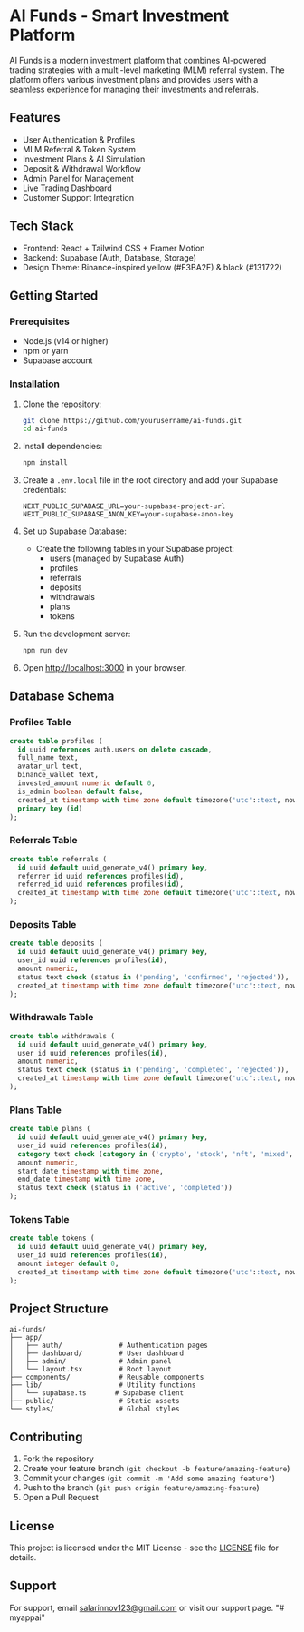 # AI Funds - Smart Investment Platform

AI Funds is a modern investment platform that combines AI-powered trading strategies with a multi-level marketing (MLM) referral system. The platform offers various investment plans and provides users with a seamless experience for managing their investments and referrals.

## Features

- User Authentication & Profiles
- MLM Referral & Token System
- Investment Plans & AI Simulation
- Deposit & Withdrawal Workflow
- Admin Panel for Management
- Live Trading Dashboard
- Customer Support Integration

## Tech Stack

- Frontend: React + Tailwind CSS + Framer Motion
- Backend: Supabase (Auth, Database, Storage)
- Design Theme: Binance-inspired yellow (#F3BA2F) & black (#131722)

## Getting Started

### Prerequisites

- Node.js (v14 or higher)
- npm or yarn
- Supabase account

### Installation

1. Clone the repository:
   ```bash
   git clone https://github.com/yourusername/ai-funds.git
   cd ai-funds
   ```

2. Install dependencies:
   ```bash
   npm install
   ```

3. Create a `.env.local` file in the root directory and add your Supabase credentials:
   ```env
   NEXT_PUBLIC_SUPABASE_URL=your-supabase-project-url
   NEXT_PUBLIC_SUPABASE_ANON_KEY=your-supabase-anon-key
   ```

4. Set up Supabase Database:
   - Create the following tables in your Supabase project:
     - users (managed by Supabase Auth)
     - profiles
     - referrals
     - deposits
     - withdrawals
     - plans
     - tokens

5. Run the development server:
   ```bash
   npm run dev
   ```

6. Open [http://localhost:3000](http://localhost:3000) in your browser.

## Database Schema

### Profiles Table
```sql
create table profiles (
  id uuid references auth.users on delete cascade,
  full_name text,
  avatar_url text,
  binance_wallet text,
  invested_amount numeric default 0,
  is_admin boolean default false,
  created_at timestamp with time zone default timezone('utc'::text, now()),
  primary key (id)
);
```

### Referrals Table
```sql
create table referrals (
  id uuid default uuid_generate_v4() primary key,
  referrer_id uuid references profiles(id),
  referred_id uuid references profiles(id),
  created_at timestamp with time zone default timezone('utc'::text, now())
);
```

### Deposits Table
```sql
create table deposits (
  id uuid default uuid_generate_v4() primary key,
  user_id uuid references profiles(id),
  amount numeric,
  status text check (status in ('pending', 'confirmed', 'rejected')),
  created_at timestamp with time zone default timezone('utc'::text, now())
);
```

### Withdrawals Table
```sql
create table withdrawals (
  id uuid default uuid_generate_v4() primary key,
  user_id uuid references profiles(id),
  amount numeric,
  status text check (status in ('pending', 'completed', 'rejected')),
  created_at timestamp with time zone default timezone('utc'::text, now())
);
```

### Plans Table
```sql
create table plans (
  id uuid default uuid_generate_v4() primary key,
  user_id uuid references profiles(id),
  category text check (category in ('crypto', 'stock', 'nft', 'mixed', 'physical')),
  amount numeric,
  start_date timestamp with time zone,
  end_date timestamp with time zone,
  status text check (status in ('active', 'completed'))
);
```

### Tokens Table
```sql
create table tokens (
  id uuid default uuid_generate_v4() primary key,
  user_id uuid references profiles(id),
  amount integer default 0,
  created_at timestamp with time zone default timezone('utc'::text, now())
);
```

## Project Structure

```
ai-funds/
├── app/
│   ├── auth/              # Authentication pages
│   ├── dashboard/         # User dashboard
│   ├── admin/             # Admin panel
│   └── layout.tsx         # Root layout
├── components/            # Reusable components
├── lib/                   # Utility functions
│   └── supabase.ts       # Supabase client
├── public/                # Static assets
└── styles/                # Global styles
```

## Contributing

1. Fork the repository
2. Create your feature branch (`git checkout -b feature/amazing-feature`)
3. Commit your changes (`git commit -m 'Add some amazing feature'`)
4. Push to the branch (`git push origin feature/amazing-feature`)
5. Open a Pull Request

## License

This project is licensed under the MIT License - see the [LICENSE](LICENSE) file for details.

## Support

For support, email salarinnov123@gmail.com or visit our support page. "# myappai" 
